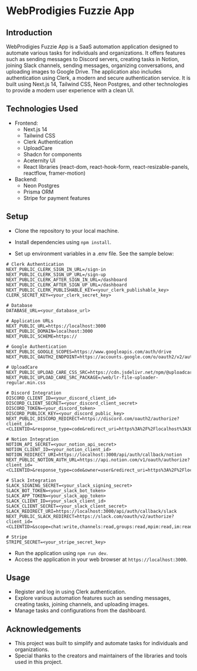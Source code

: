 
# WebProdigies Fuzzie App

## Introduction

WebProdigies Fuzzie App is a SaaS automation application designed to automate various tasks for individuals and organizations. It offers features such as sending messages to Discord servers, creating tasks in Notion, joining Slack channels, sending messages, organizing conversations, and uploading images to Google Drive. The application also includes authentication using Clerk, a modern and secure authentication service. It is built using Next.js 14, Tailwind CSS, Neon Postgres, and other technologies to provide a modern user experience with a clean UI.


## Technologies Used

- Frontend:
  - Next.js 14
  - Tailwind CSS
  - Clerk Authentication
  - UploadCare
  - Shadcn for components
  - Aceternity UI
  - React libraries (react-dom, react-hook-form, react-resizable-panels, reactflow, framer-motion)
- Backend:
  - Neon Postgres
  - Prisma ORM
  - Stripe for payment features
## Setup

- Clone the repository to your local machine.

- Install dependencies using `npm install`.

- Set up environment variables in a .env file. See the sample below:

```
# Clerk Authentication
NEXT_PUBLIC_CLERK_SIGN_IN_URL=/sign-in
NEXT_PUBLIC_CLERK_SIGN_UP_URL=/sign-up
NEXT_PUBLIC_CLERK_AFTER_SIGN_IN_URL=/dashboard
NEXT_PUBLIC_CLERK_AFTER_SIGN_UP_URL=/dashboard
NEXT_PUBLIC_CLERK_PUBLISHABLE_KEY=<your_clerk_publishable_key>
CLERK_SECRET_KEY=<your_clerk_secret_key>

# Database
DATABASE_URL=<your_database_url>

# Application URLs
NEXT_PUBLIC_URL=https://localhost:3000
NEXT_PUBLIC_DOMAIN=localhost:3000
NEXT_PUBLIC_SCHEME=https://

# Google Authentication
NEXT_PUBLIC_GOOGLE_SCOPES=https://www.googleapis.com/auth/drive
NEXT_PUBLIC_OAUTH2_ENDPOINT=https://accounts.google.com/o/oauth2/v2/auth

# UploadCare
NEXT_PUBLIC_UPLOAD_CARE_CSS_SRC=https://cdn.jsdelivr.net/npm/@uploadcare/blocks@
NEXT_PUBLIC_UPLOAD_CARE_SRC_PACKAGE=/web/lr-file-uploader-regular.min.css

# Discord Integration
DISCORD_CLIENT_ID=<your_discord_client_id>
DISCORD_CLIENT_SECRET=<your_discord_client_secret>
DISCORD_TOKEN=<your_discord_token>
DISCORD_PUBLICK_KEY=<your_discord_public_key>
NEXT_PUBLIC_DISCORD_REDIRECT=https://discord.com/oauth2/authorize?client_id=<CLIENTID>&response_type=code&redirect_uri=https%3A%2F%2Flocalhost%3A3000%2Fapi%2Fauth%2Fcallback%2Fdiscord&scope=identify+guilds+connections+guilds.members.read+email+webhook.incoming

# Notion Integration
NOTION_API_SECRET=<your_notion_api_secret>
NOTION_CLIENT_ID=<your_notion_client_id>
NOTION_REDIRECT_URI=https://localhost:3000/api/auth/callback/notion
NEXT_PUBLIC_NOTION_AUTH_URL=https://api.notion.com/v1/oauth/authorize?client_id=<CLIENTID>&response_type=code&owner=user&redirect_uri=https%3A%2F%2Flocalhost%3A3000%2Fapi%2Fauth%2Fcallback%2Fnotion

# Slack Integration
SLACK_SIGNING_SECRET=<your_slack_signing_secret>
SLACK_BOT_TOKEN=<your_slack_bot_token>
SLACK_APP_TOKEN=<your_slack_app_token>
SLACK_CLIENT_ID=<your_slack_client_id>
SLACK_CLIENT_SECRET=<your_slack_client_secret>
SLACK_REDIRECT_URI=https://localhost:3000/api/auth/callback/slack
NEXT_PUBLIC_SLACK_REDIRECT=https://slack.com/oauth/v2/authorize?client_id=<CLIENTID>&scope=chat:write,channels:read,groups:read,mpim:read,im:read&user_scope=chat:write,channels:read,groups:read,mpim:read,im:read&redirect_uri=https%3A%2F%2Flocalhost%3A3000%2Fapi%2Fauth%2Fcallback%2Fslack

# Stripe
STRIPE_SECRET=<your_stripe_secret_key>

```

- Run the application using `npm run dev`.
- Access the application in your web browser at `https://localhost:3000`.


## Usage

- Register and log in using Clerk authentication.
- Explore various automation features such as sending messages, creating tasks, joining channels, and uploading images.
- Manage tasks and configurations from the dashboard.


## Acknowledgements

- This project was built to simplify and automate tasks for individuals and organizations.
- Special thanks to the creators and maintainers of the libraries and tools used in this project.

